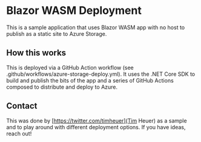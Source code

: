 # Blazor WASM Deployment
This is a sample application that uses Blazor WASM app with no host to publish as a static site to Azure Storage.

## How this works
This is deployed via a GitHub Action workflow (see .github/workflows/azure-storage-deploy.yml).  It uses the .NET Core SDK to build and publish the bits of the app and a series of GitHub Actions composed to distribute and deploy to Azure.

## Contact
This was done by [https://twitter.com/timheuer](Tim Heuer) as a sample and to play around with different deployment options.  If you have ideas, reach out!